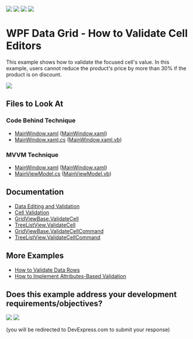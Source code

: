 <!-- default badges list -->
![](https://img.shields.io/endpoint?url=https://codecentral.devexpress.com/api/v1/VersionRange/128653794/21.2.2%2B)
[![](https://img.shields.io/badge/Open_in_DevExpress_Support_Center-FF7200?style=flat-square&logo=DevExpress&logoColor=white)](https://supportcenter.devexpress.com/ticket/details/E1592)
[![](https://img.shields.io/badge/📖_How_to_use_DevExpress_Examples-e9f6fc?style=flat-square)](https://docs.devexpress.com/GeneralInformation/403183)
[![](https://img.shields.io/badge/💬_Leave_Feedback-feecdd?style=flat-square)](#does-this-example-address-your-development-requirementsobjectives)
<!-- default badges end -->

# WPF Data Grid - How to Validate Cell Editors

This example shows how to validate the focused cell's value. In this example, users cannot reduce the product's price by more than 30% if the product is on discount. 

![](https://docs.devexpress.com/WPF/images/GridViewBase_ValidateCellCommand.png?v=21.2)

<!-- default file list -->

## Files to Look At

### Code Behind Technique

- [MainWindow.xaml](./CS/ValidateCell_CodeBehind/MainWindow.xaml) ([MainWindow.xaml](./VB/ValidateCell_CodeBehind/MainWindow.xaml))
- [MainWindow.xaml.cs](./CS/ValidateCell_CodeBehind/MainWindow.xaml.cs#L28-L41) ([MainWindow.xaml.vb](./VB/ValidateCell_CodeBehind/MainWindow.xaml.vb#L36-L44))

### MVVM Technique

- [MainWindow.xaml](./CS/ValidateCell_MVVM/MainWindow.xaml) ([MainWindow.xaml](./VB/ValidateCell_MVVM/MainWindow.xaml))
- [MainViewModel.cs](./CS/ValidateCell_MVVM/MainViewModel.cs#L31-L44) ([MainViewModel.vb](./VB/ValidateCell_MVVM/MainViewModel.vb#L39-L47))

<!-- default file list end -->

## Documentation

- [Data Editing and Validation](https://docs.devexpress.com/WPF/6108/controls-and-libraries/data-grid/data-editing-and-validation)
- [Cell Validation](https://docs.devexpress.com/WPF/6113/controls-and-libraries/data-grid/data-editing-and-validation/input-validation/cell-validation)
- [GridViewBase.ValidateCell](https://docs.devexpress.com/WPF/DevExpress.Xpf.Grid.GridViewBase.ValidateCell)
- [TreeListView.ValidateCell](https://docs.devexpress.com/WPF/DevExpress.Xpf.Grid.TreeListView.ValidateCell)
- [GridViewBase.ValidateCellCommand](https://docs.devexpress.com/WPF/DevExpress.Xpf.Grid.GridViewBase.ValidateCellCommand)
- [TreeListView.ValidateCellCommand](https://docs.devexpress.com/WPF/DevExpress.Xpf.Grid.TreeListView.ValidateCellCommand)

## More Examples

- [How to Validate Data Rows](https://github.com/DevExpress-Examples/how-to-validate-data-rows-e1593)
- [How to Implement Attributes-Based Validation](https://github.com/DevExpress-Examples/how-to-implement-attributes-based-validation-e3191)
<!-- feedback -->
## Does this example address your development requirements/objectives?

[<img src="https://www.devexpress.com/support/examples/i/yes-button.svg"/>](https://www.devexpress.com/support/examples/survey.xml?utm_source=github&utm_campaign=wpf-data-grid-validate-cell-editors&~~~was_helpful=yes) [<img src="https://www.devexpress.com/support/examples/i/no-button.svg"/>](https://www.devexpress.com/support/examples/survey.xml?utm_source=github&utm_campaign=wpf-data-grid-validate-cell-editors&~~~was_helpful=no)

(you will be redirected to DevExpress.com to submit your response)
<!-- feedback end -->
